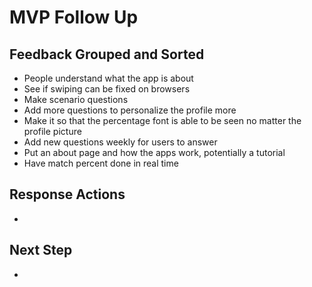 # MVP Follow Up
## Feedback Grouped and Sorted
- People understand what the app is about
- See if swiping can be fixed on browsers
- Make scenario questions
- Add more questions to personalize the profile more
- Make it so that the percentage font is able to be seen no matter the profile picture
- Add new questions weekly for users to answer
- Put an about page and how the apps work, potentially a tutorial
- Have match percent done in real time
## Response Actions
- 
## Next Step
- 

